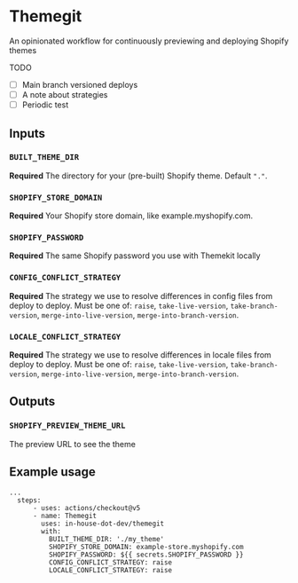 # Themegit

An opinionated workflow for continuously previewing and deploying Shopify themes

TODO
- [ ] Main branch versioned deploys
- [ ] A note about strategies
- [ ] Periodic test

## Inputs

### `BUILT_THEME_DIR`

**Required** The directory for your (pre-built) Shopify theme. Default `"."`.

### `SHOPIFY_STORE_DOMAIN`

**Required** Your Shopify store domain, like example.myshopify.com.

### `SHOPIFY_PASSWORD`

**Required** The same Shopify password you use with Themekit locally

### `CONFIG_CONFLICT_STRATEGY`

**Required** The strategy we use to resolve differences in config files from deploy
to deploy. Must be one of: `raise`, `take-live-version`, `take-branch-version`,
`merge-into-live-version`, `merge-into-branch-version`.

### `LOCALE_CONFLICT_STRATEGY`

**Required** The strategy we use to resolve differences in locale files from deploy
to deploy. Must be one of: `raise`, `take-live-version`, `take-branch-version`,
`merge-into-live-version`, `merge-into-branch-version`.

## Outputs

### `SHOPIFY_PREVIEW_THEME_URL`

The preview URL to see the theme

## Example usage

```
...
  steps:
      - uses: actions/checkout@v5
      - name: Themegit
        uses: in-house-dot-dev/themegit
        with:
          BUILT_THEME_DIR: './my_theme'
          SHOPIFY_STORE_DOMAIN: example-store.myshopify.com
          SHOPIFY_PASSWORD: ${{ secrets.SHOPIFY_PASSWORD }}
          CONFIG_CONFLICT_STRATEGY: raise
          LOCALE_CONFLICT_STRATEGY: raise
```

